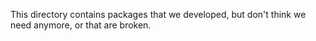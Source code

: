 This directory contains packages that we developed, but don't think we
need anymore, or that are broken.